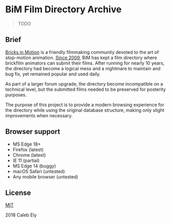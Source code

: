 # BiM Film Directory Archive
> TODO

## Brief

[Bricks in Motion](http://www.bricksinmotion.com/) is a friendly filmmaking community devoted to the art of stop-motion animation. [Since 2009](http://www.bricksinmotion.com/forums/post/45237/), BiM has kept a film directory where brickfilm animators can submit their films. After running for nearly 10 years, the directory had become a logical mess and a nightmare to maintain and bug fix, yet remained popular and used daily.

As part of a larger forum upgrade, the directory become incompatible on a technical level, but the submitted films needed to be preserved for posterity purposes.

The purpose of this project is to provide a modern browsing experience for the directory while using the original database structure, making only slight improvements when necessary.

## Browser support

- MS Edge 18+
- Firefox (latest)
- Chrome (latest)
- IE 11 (partial)
- MS Edge 14 (buggy)
- macOS Safari (untested)
- Any mobile browser (untested)

## License

[MIT](LICENSE)

2018 Caleb Ely
